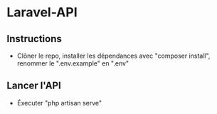 # Laravel-API

## Instructions

- Clôner le repo, installer les dépendances avec "composer install", renommer le ".env.example" en ".env"

## Lancer l'API
- Éxecuter "php artisan serve"
